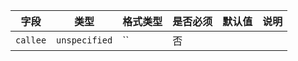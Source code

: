 | 字段 | 类型 | 格式类型 | 是否必须 | 默认值 | 说明 |
|---|---|---|---|---|---|
| `callee` | `unspecified` | `` | 否 |  |
